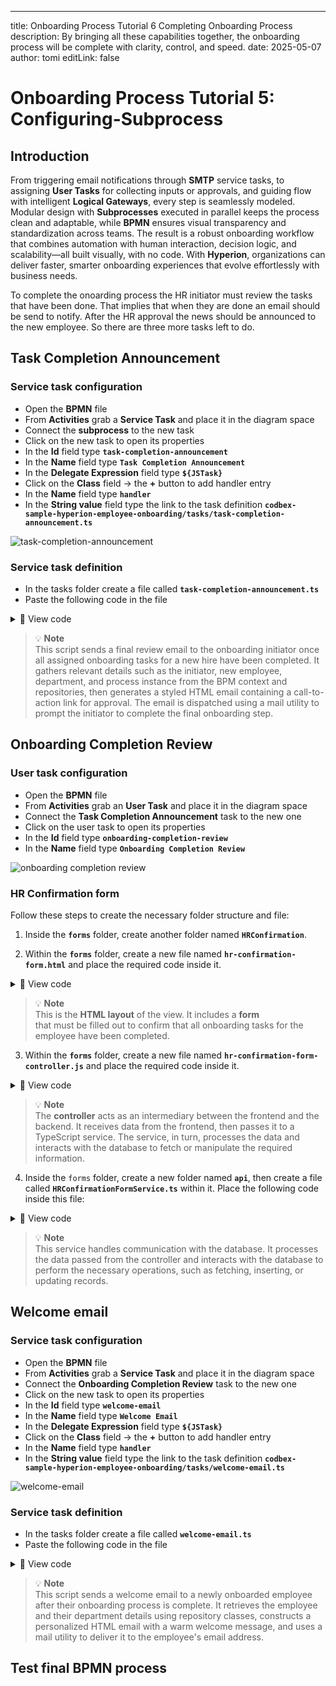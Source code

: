 ---
title:  Onboarding Process Tutorial 6 Completing Onboarding Process
description: By bringing all these capabilities together, the onboarding process will be complete with clarity, control, and speed.
date: 2025-05-07
author: tomi
editLink: false

# Onboarding Process Tutorial 5: Configuring-Subprocess

## Introduction

From triggering email notifications through **SMTP** service tasks, to assigning **User Tasks** for collecting inputs or approvals, and guiding flow with intelligent **Logical Gateways**, every step is seamlessly modeled. Modular design with **Subprocesses** executed in parallel keeps the process clean and adaptable, while **BPMN** ensures visual transparency and standardization across teams. The result is a robust onboarding workflow that combines automation with human interaction, decision logic, and scalability—all built visually, with no code. With **Hyperion**, organizations can deliver faster, smarter onboarding experiences that evolve effortlessly with business needs.

To complete the onoarding process the HR initiator must review the tasks that have been done. That implies that when they are done an email should be send to notify. After the HR approval the news should be announced to the new employee. So there are three more tasks left to do.

## Task Completion Announcement

### Service task configuration

- Open the **BPMN** file
- From **Activities** grab a **Service Task** and place it in the diagram space
- Connect the **subprocess** to the new task
- Click on the new task to open its properties
- In the **Id** field type **`task-completion-announcement`**
- In the **Name** field type **`Task Completion Announcement`**
- In the **Delegate Expression** field type **`${JSTask}`**
- Click on the **Class** field → the **+** button to add handler entry
- In the **Name** field type **`handler`**
- In the **String value** field type the link to the task definition **`codbex-sample-hyperion-employee-onboarding/tasks/task-completion-announcement.ts`**

![task-completion-announcement](../../../../images/2025-05-07-onboarding-process/task-completion-announcement.gif)

### Service task definition

- In the tasks folder create a file called **`task-completion-announcement.ts`**
- Paste the following code in the file

<details>
  <summary>📄 View code</summary>

```typescript
import { EmployeeRepository as EmployeeDao } from "codbex-sample-hyperion-employee-onboarding/gen/codbex-sample-hyperion-employee-onboarding/dao/Employee/EmployeeRepository";
import { DepartmentRepository as DepartmentDao } from "codbex-sample-hyperion-employee-onboarding/gen/codbex-sample-hyperion-employee-onboarding/dao/Department/DepartmentRepository";

import { process } from "sdk/bpm";
import { sendMail } from "./mail-util";

const employeeDao = new EmployeeDao();
const departmentDao = new DepartmentDao();

const execution = process.getExecutionContext();
const executionId = execution.getId();

const onboardingInitiatorId = process.getVariable(executionId, "OnboardingInitiator");
let onboardingInitiatorLink = process.getVariable(executionId, "OnboardingInitiatorLink");
const employeeId = process.getVariable(executionId, "Employee");

const onboardingInitiator = employeeDao.findById(onboardingInitiatorId);
if (!onboardingInitiator) {
  throw new Error(`Employee with ID ${onboardingInitiatorId} not found!`);
}

const newHire = employeeDao.findById(employeeId);
if (!newHire) {
  throw new Error(`Employee with ID ${employeeId} not found!`);
}

const departmentName = departmentDao.findById(newHire.Department).Name;

const subject = "Employee Onboarding Review";
const processInstanceId = execution.getProcessInstanceId();

onboardingInitiatorLink = `${onboardingInitiatorLink}&processId=${processInstanceId}`;

const content = `
  <div style="font-family: Arial, sans-serif; line-height: 1.6; color: #333; max-width: 600px; margin: auto; padding: 20px; border: 1px solid #ddd; border-radius: 10px;">
    <div style="text-align: left; margin-bottom: 20px;">
      <img src="https://raw.githubusercontent.com/codbex/codbex.github.io/main/docs/images/logos/codbex-logo.png" alt="Company Logo" style="width: 50px; height: 50px;">
    </div>
    <h2 style="color: #2c3e50; text-align: center;">Employee Onboarding Final Review</h2>
    <p>Dear ${onboardingInitiator.Name},</p>
    <p>The onboarding process for <strong>${newHire.Name}</strong> (Department: <strong>${departmentName}</strong>) has been completed by the assigned team members and now requires your final review and approval.</p>
    <p>Please click the button below to access your inbox and complete the final steps:</p>
    <div style="text-align: center; margin: 20px 0;">
      <a href="${onboardingInitiatorLink}" target="_blank" style="
        display: inline-block;
        padding: 12px 24px;
        font-size: 16px;
        color: #fff;
        background-color: #007bff;
        text-decoration: none;
        border-radius: 5px;
      ">Review & Approve</a>
    </div>
    <p style="text-align: center; font-size: 14px; color: #555;">
      Alternatively, you can access it here: 
      <a href="${onboardingInitiatorLink}" target="_blank" style="color: #007bff; text-decoration: underline;">
        Review and Approve Onboarding
      </a>
    </p>
    <p>If you have any questions or need assistance, please reach out to the HR team.</p>
    <p>Best regards.</p>
  </div>
`;

sendMail(onboardingInitiator.Email, subject, content);

```

</details>

> 💡 **Note**  
> This script sends a final review email to the onboarding initiator once all assigned onboarding tasks for a new hire have been completed. It gathers relevant details such as the initiator, new employee, department, and process instance from the BPM context and repositories, then generates a styled HTML email containing a call-to-action link for approval. The email is dispatched using a mail utility to prompt the initiator to complete the final onboarding step.

## Onboarding Completion Review

### User task configuration

-   Open the **BPMN** file
-	From **Activities** grab an **User Task** and place it in the diagram space
-	Connect the **Task Completion Announcement** task to the new one
-	Click on the user task to open its properties
-	In the **Id** field type **`onboarding-completion-review`**
-	In the **Name** field type **`Onboarding Completion Review`**

![onboarding completion review](../../../../images/2025-05-07-onboarding-process/onboarding-completion-review.gif)

### HR Confirmation form

Follow these steps to create the necessary folder structure and file:

1. Inside the **`forms`** folder, create another folder named **`HRConfirmation`**.

2. Within the **`forms`** folder, create a new file named **`hr-confirmation-form.html`** and place the required code inside it.

<details>
  <summary>📄 View code</summary>
  
```
<!DOCTYPE html>
<html lang="en" xmlns="http://www.w3.org/1999/xhtml" ng-app="templateApp" ng-controller="templateController">

    <head>
        <meta charset="utf-8" />
        <meta name="viewport" content="width=device-width, initial-scale=1">
        <link rel="icon" sizes="any" href="data:;base64,iVBORw0KGgo=">
        <title dg-view-title></title>
        <script type="text/javascript" src="hr-confirmation-generate.js"></script>
        <script type="text/javascript" src="/services/js/platform-core/services/loader.js?id=view-js"></script>
        <link type="text/css" rel="stylesheet" href="/services/js/platform-core/services/loader.js?id=view-css" />
        <script src="hr-confirmation-form-controller.js">
        </script>
    </head>

    <body class="bk-vbox">
        <h2 bk-title class="bk-padding--sm bk-center" wrap="true" header-size="2" aria-label="title" ng-if="!isCompleted"> HR Confirmation</h2>
        <bk-scrollbar class="bk-full-height bk-padding--sm bk-center--horizontal">
            <bk-message-page glyph="sap-icon--message-information" ng-if="isCompleted">
                <bk-message-page-title>Onboarding Complete</bk-message-page-title>
                <bk-message-page-subtitle>The onboarding tasks for the employee have been completed. There is no further HR confirmation work needed.</bk-message-page-subtitle>
            </bk-message-page>
            <bk-panel ng-if="!isCompleted" expanded="true" compact="true" class="bk-restrict-width--sm bk-full-width">
                <bk-panel-header>
                    <h3 aria-label="title" class="fd-margin--md">Onboarding Completion Checklist</h3>
                </bk-panel-header>
                <bk-panel-content aria-label="Panel Content">
                    <bk-list>
                        <bk-list-item ng-repeat="next in taskList">
                            <bk-list-icon glyph="sap-icon sap-icon--accept"></bk-list-icon>
                            <bk-list-title>{{ next.Name }}</bk-list-title>
                        </bk-list-item>
                    </bk-list>
                    <bk-form-group ng-if="!isEmpty" class="fd-margin-top--md">
                        <bk-form-item>
                            <bk-checkbox id="confirmed" compact="false" ng-model="checkboxes.model"></bk-checkbox>
                            <bk-checkbox-label for="confirmed"> I confirm that all onboarding tasks have been completed successfully</bk-checkbox-label>
                        </bk-form-item>
                    </bk-form-group>
                </bk-panel-content>
            </bk-panel>
        </bk-scrollbar>
        <bk-bar bar-design="footer" class="bk-margin-top--md bk-padding--sm" ng-if="!isCompleted">
            <bk-bar-right>
                <bk-bar-element>
                    <bk-button label="Submit" state="emphasized" ng-click="completeOnboarding()" ng-disabled="!checkboxes.model">
                    </bk-button>
                </bk-bar-element>
            </bk-bar-right>
        </bk-bar>

        <theme></theme>
    </body>


</html>

```
</details>

> 💡 **Note**  
> This is the **HTML layout** of the view. It includes a **form**  
> that must be filled out to confirm that all onboarding tasks for the employee have been completed.

3. Within the **`forms`** folder, create a new file named **`hr-confirmation-form-controller.js`** and place the required code inside it.


<details>
  <summary>📄 View code</summary>

```
angular.module('templateApp', ['blimpKit', 'platformView']).controller('templateController', ($scope, $http) => {

    const employeeId = new URLSearchParams(window.location.search).get('employeeId');
    const processInstanceId = new URLSearchParams(window.location.search).get('processId');

    $scope.entity = {};
    $scope.forms = {
        details: {},
    };
    $scope.checkboxes = {
        model: false
    };
    $scope.isCompleted = false;

    const tasksUrl =
        "/services/ts/codbex-sample-hyperion-employee-onboarding/forms/HRConfirmation/api/HRConfirmationFormService.ts/tasksData/" + employeeId;
    const completeTaskUrl =
        "/services/ts/codbex-sample-hyperion-employee-onboarding/forms/HRConfirmation/api/HRConfirmationFormService.ts/completeTask/" + processInstanceId;

    $http.get(tasksUrl)
        .then(response => {
            $scope.taskList = response.data.Tasks;
            $scope.isEmpty = $scope.taskList.length == 0;
        })
        .catch((error) => {
            console.error("Error getting task data: ", error);
        });

    $scope.completeOnboarding = () => {
        $http.post(completeTaskUrl)
            .then(response => {
                console.log(response);
                $scope.isCompleted = true;
            })
            .catch((error) => {
                console.error("Error completing tasks or refreshing task list", error);
            });
    }

});

```
</details>

> 💡 **Note**  
> The **controller** acts as an intermediary between the frontend and the backend. It receives data from the frontend, then passes it to a TypeScript service. The service, in turn, processes the data and interacts with the database to fetch or manipulate the required information.


4. Inside the `forms` folder, create a new folder named **`api`**, then create a file called **`HRConfirmationFormService.ts`** within it. Place the following code inside this file:


<details>
  <summary>📄 View code</summary>

```
import { OnboardingTaskRepository as OnboardingTaskDao } from "codbex-sample-hyperion-employee-onboarding/gen/codbex-sample-hyperion-employee-onboarding/dao/OnboardingTask/OnboardingTaskRepository";
import { EmployeeRepository as EmployeeDao } from "codbex-sample-hyperion-employee-onboarding/gen/codbex-sample-hyperion-employee-onboarding/dao/Employee/EmployeeRepository";

import { Controller, Get, Post } from "sdk/http";
import { tasks } from "sdk/bpm";

@Controller
class HRConfirmationService {

    private readonly onboardingTaskDao;
    private readonly employeeDao;

    constructor() {
        this.onboardingTaskDao = new OnboardingTaskDao();
        this.employeeDao = new EmployeeDao();
    }

    @Get("/tasksData/:employeeId")
    public tasksData(_: any, ctx: any) {
        const employeeId = ctx.pathParameters.employeeId;

        const tasks = this.onboardingTaskDao.findAll({
            $filter: {
                equals: {
                    Employee: employeeId,
                    Status: 3
                }
            }
        });

        const employees = this.employeeDao.findAll({
            $filter: {
                equals: {
                    Id: employeeId
                }
            }
        });

        return {
            "Tasks": tasks,
            "Employee": employees[0].Status
        };
    }

    @Post("/completeTask/:processInstanceId")
    public completeTask(_: any, ctx: any) {
        const processInstanceId = ctx.pathParameters.processInstanceId;

        const processTask = tasks.list().filter(task => task.data.processInstanceId === processInstanceId);

        tasks.complete(processTask[0].data.id);
    }

}
```

</details>

> 💡 **Note**  
> This service handles communication with the database. It processes the data passed from the controller and interacts with the database to perform the necessary operations, such as fetching, inserting, or updating records.

## Welcome email

### Service task configuration

- Open the **BPMN** file
- From **Activities** grab a **Service Task** and place it in the diagram space
- Connect the **Onboarding Completion Review** task to the new one
- Click on the new task to open its properties
- In the **Id** field type **`welcome-email`**
- In the **Name** field type **`Welcome Email`**
- In the **Delegate Expression** field type **`${JSTask}`**
- Click on the **Class** field → the **+** button to add handler entry
- In the **Name** field type **`handler`**
- In the **String value** field type the link to the task definition **`codbex-sample-hyperion-employee-onboarding/tasks/welcome-email.ts`**

![welcome-email](../../../../images/2025-05-07-onboarding-process/welcome-email.gif)

### Service task definition

- In the tasks folder create a file called **`welcome-email.ts`**
- Paste the following code in the file

<details>
  <summary>📄 View code</summary>

```typescript
import { EmployeeRepository as EmployeeDao } from "codbex-sample-hyperion-employee-onboarding/gen/codbex-sample-hyperion-employee-onboarding/dao/Employee/EmployeeRepository";
import { DepartmentRepository as DepartmentDao } from "codbex-sample-hyperion-employee-onboarding/gen/codbex-sample-hyperion-employee-onboarding/dao/Department/DepartmentRepository";

import { process } from "sdk/bpm";
import { sendMail } from "./mail-util";

const employeeDao = new EmployeeDao();
const departmentDao = new DepartmentDao();

const execution = process.getExecutionContext();
const executionId = execution.getId();

const employeeId = process.getVariable(executionId, "Employee");

const employee = employeeDao.findById(employeeId);
if (!employee) {
  throw new Error(`Employee with ID ${employeeId} not found!`);
}

const departmentName = departmentDao.findById(employee.Department).Name;

const subject = "Welcome to the Team";

const content = `
  <div style="font-family: Arial, sans-serif; line-height: 1.6; color: #333; max-width: 600px; margin: auto; padding: 20px; border: 1px solid #ddd; border-radius: 10px;">
    <div style="text-align: left; margin-bottom: 20px;">
      <img src="https://raw.githubusercontent.com/codbex/codbex.github.io/main/docs/images/logos/codbex-logo.png" alt="Company Logo" style="width: 50px; height: 50px;">
    </div>
    <h2 style="color: #2c3e50; text-align: center;">Welcome to the Team!</h2>
    <p>Dear ${employee.Name},</p>
    <p>We are excited to inform you that your onboarding process has been successfully completed!</p>
    <p>Welcome aboard, <strong>${employee.Name}</strong> we are thrilled to have you join the <strong>${departmentName}</strong> team.</p>
    <p>If you have any questions or need assistance with your next steps, please feel free to contact the HR team.</p>
    <p>Best regards.</p>
  </div>
`;

sendMail(employee.Email, subject, content);

```

</details>

> 💡 **Note**  
> This script sends a welcome email to a newly onboarded employee after their onboarding process is complete. It retrieves the employee and their department details using repository classes, constructs a personalized HTML email with a warm welcome message, and uses a mail utility to deliver it to the employee's email address.

## Test final BPMN process